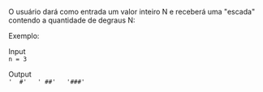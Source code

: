 O usuário dará como entrada um valor inteiro N e receberá uma "escada" contendo a quantidade de degraus N:

Exemplo:

Input  
``
n = 3
``

Output  
``
'  #'  
' ##'  
'###'  
``
